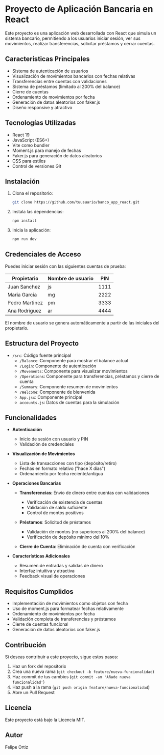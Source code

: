 # Proyecto de Aplicación Bancaria en React

Este proyecto es una aplicación web desarrollada con React que simula un sistema bancario, permitiendo a los usuarios iniciar sesión, ver sus movimientos, realizar transferencias, solicitar préstamos y cerrar cuentas.

## Características Principales
- Sistema de autenticación de usuarios
- Visualización de movimientos bancarios con fechas relativas
- Transferencias entre cuentas con validaciones
- Sistema de préstamos (limitado al 200% del balance)
- Cierre de cuentas
- Ordenamiento de movimientos por fecha
- Generación de datos aleatorios con faker.js
- Diseño responsive y atractivo

## Tecnologías Utilizadas
- React 19
- JavaScript (ES6+)
- Vite como bundler
- Moment.js para manejo de fechas
- Faker.js para generación de datos aleatorios
- CSS para estilos
- Control de versiones Git

## Instalación
1. Clona el repositorio:
   ```bash
   git clone https://github.com/tuusuario/banco_app_react.git
   ```

2. Instala las dependencias:
   ```bash
   npm install
   ```

3. Inicia la aplicación:
   ```bash
   npm run dev
   ```

## Credenciales de Acceso
Puedes iniciar sesión con las siguientes cuentas de prueba:

| Propietario     | Nombre de usuario | PIN  |
|-----------------|-------------------|------|
| Juan Sanchez    | js                | 1111 |
| Maria Garcia    | mg                | 2222 |
| Pedro Martinez  | pm                | 3333 |
| Ana Rodriguez   | ar                | 4444 |

El nombre de usuario se genera automáticamente a partir de las iniciales del propietario.

## Estructura del Proyecto
- `/src`: Código fuente principal
  - `/Balance`: Componente para mostrar el balance actual
  - `/Login`: Componente de autenticación
  - `/Movements`: Componente para visualizar movimientos
  - `/Operations`: Componente para transferencias, préstamos y cierre de cuenta
  - `/Summary`: Componente resumen de movimientos
  - `/Welcome`: Componente de bienvenida
  - `App.jsx`: Componente principal
  - `accounts.js`: Datos de cuentas para la simulación

## Funcionalidades
- **Autenticación**
  - Inicio de sesión con usuario y PIN
  - Validación de credenciales
  
- **Visualización de Movimientos**
  - Lista de transacciones con tipo (depósito/retiro)
  - Fechas en formato relativo ("hace X días")
  - Ordenamiento por fecha reciente/antigua
  
- **Operaciones Bancarias**
  - **Transferencias**: Envío de dinero entre cuentas con validaciones
    - Verificación de existencia de cuentas
    - Validación de saldo suficiente
    - Control de montos positivos
  
  - **Préstamos**: Solicitud de préstamos
    - Validación de montos (no superiores al 200% del balance)
    - Verificación de depósito mínimo del 10%
  
  - **Cierre de Cuenta**: Eliminación de cuenta con verificación

- **Características Adicionales**
  - Resumen de entradas y salidas de dinero
  - Interfaz intuitiva y atractiva
  - Feedback visual de operaciones

## Requisitos Cumplidos
- Implementación de movimientos como objetos con fecha
- Uso de moment.js para formatear fechas relativamente
- Ordenamiento de movimientos por fecha
- Validación completa de transferencias y préstamos
- Cierre de cuentas funcional
- Generación de datos aleatorios con faker.js

## Contribución
Si deseas contribuir a este proyecto, sigue estos pasos:
1. Haz un fork del repositorio
2. Crea una nueva rama (`git checkout -b feature/nueva-funcionalidad`)
3. Haz commit de tus cambios (`git commit -am 'Añade nueva funcionalidad'`)
4. Haz push a la rama (`git push origin feature/nueva-funcionalidad`)
5. Abre un Pull Request

## Licencia
Este proyecto está bajo la Licencia MIT.

## Autor
Felipe Ortiz
